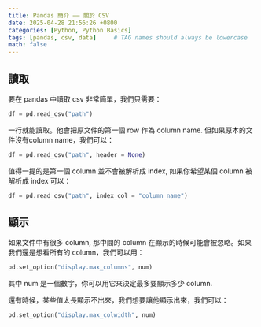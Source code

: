 ```yaml
---
title: Pandas 簡介 —— 關於 CSV
date: 2025-04-28 21:56:26 +0800
categories: [Python, Python Basics]
tags: [pandas, csv, data]     # TAG names should always be lowercase
math: false
---
```


## 讀取

要在 pandas 中讀取 csv 非常簡單，我們只需要：

```python
df = pd.read_csv("path")
```

一行就能讀取。他會把原文件的第一個 row 作為 column name. 但如果原本的文件沒有column name，我們可以：

```python
df = pd.read_csv("path", header = None)
```

值得一提的是第一個 column 並不會被解析成 index, 如果你希望某個 column 被解析成 index 可以：

```python
df = pd.read_csv("path", index_col = "column_name")
```

## 顯示

如果文件中有很多 column, 那中間的 column 在顯示的時候可能會被忽略。如果我們還是想看所有的 column，我們可以用：

```python
pd.set_option("display.max_columns", num)
```

其中 num 是一個數字，你可以用它來決定最多要顯示多少 column.

還有時候，某些值太長顯示不出來，我們想要讓他顯示出來，我們可以：

```python
pd.set_option("display.max_colwidth", num)
```
